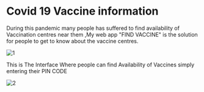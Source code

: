 # Covid 19 Vaccine information
During this pandemic many people has suffered to find availability of Vaccination centres near them ,My web app "FIND VACCINE" is the solution for people to get to know about the vaccine centres.



![1](https://user-images.githubusercontent.com/84491319/130809767-d2150297-dca6-4ad2-bec3-a3aea12b250a.png)


This is The Interface Where people can find Availability of Vaccines simply entering their PIN CODE


![2](https://user-images.githubusercontent.com/84491319/130810908-24340d0e-ba43-4051-9943-adf39bc5cb4e.png)






